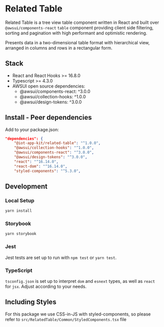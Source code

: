 # Related Table

Related Table is a tree view table component written in React and built over `@awsui/components-react` `table` component providing client side filtering, sorting and pagination with high performant and optimistic rendering.

Presents data in a two-dimensional table format with hierarchical view, arranged in columns and rows in a rectangular form.

## Stack
- React and React Hooks >= 16.8.0
- Typescript >= 4.3.0
- AWSUI open source dependencies:
  - @awsui/components-react: ^3.0.0
  - @awsui/collection-hooks: ^1.0.0
  - @awsui/design-tokens: ^3.0.0

## Install - Peer dependencies

Add to your package.json:
```json
"dependencies": {
    "@iot-app-kit/related-table": "^1.0.0",
    "@awsui/collection-hooks": "^1.0.0",
    "@awsui/components-react": "^3.0.0",
    "@awsui/design-tokens": "^3.0.0",
    "react": "^16.14.0",
    "react-dom": "^16.14.0",
    "styled-components": "^5.3.0",
```

## Development

### Local Setup

```bash
yarn install
```

### Storybook

```bash
yarn storybook
```

### Jest

Jest tests are set up to run with `npm test` or `yarn test`.

### TypeScript

`tsconfig.json` is set up to interpret `dom` and `esnext` types, as well as `react` for `jsx`. Adjust according to your needs.

## Including Styles

For this package we use CSS-in-JS with styled-components, so please refer to `src/RelatedTable/Common/StyledComponents.tsx` file
